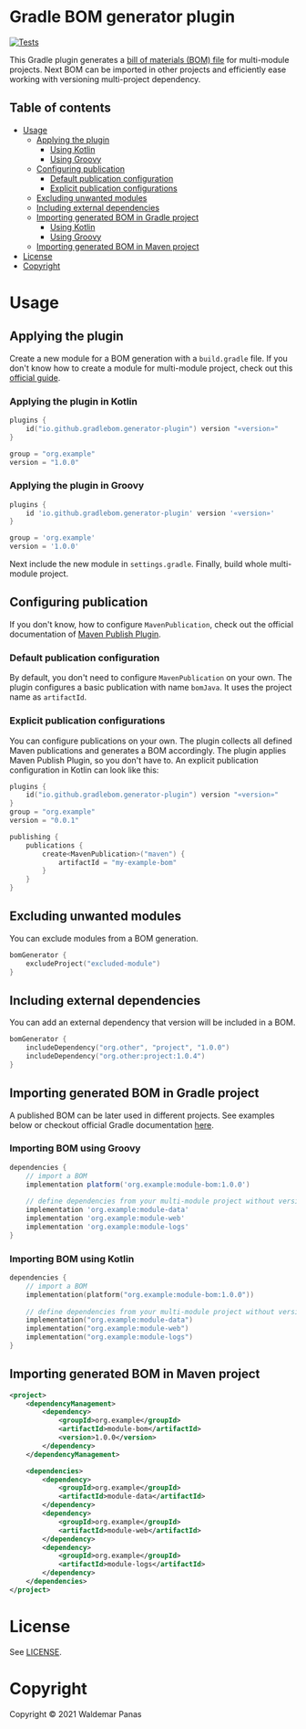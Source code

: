 # Gradle BOM generator plugin

[![Tests](https://github.com/gradle-bom/gradle-bom-generator-plugin/actions/workflows/ci.yml/badge.svg)](https://github.com/gradle-bom/gradle-bom-generator-plugin/actions/workflows/ci.yml)

This Gradle plugin generates a [bill of materials (BOM) file]
for multi-module projects. Next BOM can be imported in other projects and efficiently ease working with versioning
multi-project dependency.

## Table of contents

* [Usage](#usage)
    * [Applying the plugin](#applying-the-plugin)
      * [Using Kotlin](#applying-the-plugin-in-kotlin)
      * [Using Groovy](#applying-the-plugin-in-groovy)
    * [Configuring publication](#configuring-publication)
      * [Default publication configuration](#default-publication-configuration)
      * [Explicit publication configurations](#explicit-publication-configurations)
    * [Excluding unwanted modules](#excluding-unwanted-modules)
    * [Including external dependencies](#including-external-dependencies)
    * [Importing generated BOM in Gradle project](#importing-generated-bom-in-gradle-project)
      * [Using Kotlin](#importing-bom-using-kotlin)
      * [Using Groovy](#importing-bom-using-groovy)
    * [Importing generated BOM in Maven project](#importing-generated-bom-in-maven-project)
* [License](#license)
* [Copyright](#copyright)

# Usage

## Applying the plugin

Create a new module for a BOM generation with a `build.gradle` file. If you don't know how to create a module for
multi-module project, check out this [official guide].

### Applying the plugin in Kotlin

```kotlin
plugins {
    id("io.github.gradlebom.generator-plugin") version "«version»"
}

group = "org.example"
version = "1.0.0"
```

### Applying the plugin in Groovy

```groovy
plugins {
    id 'io.github.gradlebom.generator-plugin' version '«version»'
}

group = 'org.example'
version = '1.0.0'
```

Next include the new module in `settings.gradle`. Finally, build whole multi-module project.

## Configuring publication

If you don't know, how to configure `MavenPublication`,
check out the official documentation of [Maven Publish Plugin].

### Default publication configuration

By default, you don't need to configure `MavenPublication`
on your own. The plugin configures a basic publication
with name `bomJava`. It uses the project name as `artifactId`.

### Explicit publication configurations

You can configure publications on your own. The plugin collects
all defined Maven publications and generates a BOM accordingly.
The plugin applies Maven Publish Plugin, so you don't have to.
An explicit publication configuration in Kotlin can look like this:

```kotlin
plugins {
    id("io.github.gradlebom.generator-plugin") version "«version»"
}
group = "org.example"
version = "0.0.1"

publishing {
    publications {
        create<MavenPublication>("maven") {
            artifactId = "my-example-bom"
        }
    }
}
```

## Excluding unwanted modules

You can exclude modules from a BOM generation.

```kotlin
bomGenerator {
    excludeProject("excluded-module")
}
```

## Including external dependencies

You can add an external dependency that version will be included in a BOM.

```kotlin
bomGenerator {
    includeDependency("org.other", "project", "1.0.0")
    includeDependency("org.other:project:1.0.4")
}
```

## Importing generated BOM in Gradle project

A published BOM can be later used in different projects. See examples below
or checkout official Gradle documentation 
[here](https://docs.gradle.org/current/userguide/platforms.html#sub:bom_import).

### Importing BOM using Groovy

```groovy
dependencies {
    // import a BOM
    implementation platform('org.example:module-bom:1.0.0')
    
    // define dependencies from your multi-module project without versions
    implementation 'org.example:module-data'
    implementation 'org.example:module-web'
    implementation 'org.example:module-logs'
}
```

### Importing BOM using Kotlin

```kotlin
dependencies {
    // import a BOM
    implementation(platform("org.example:module-bom:1.0.0"))
    
    // define dependencies from your multi-module project without versions
    implementation("org.example:module-data")
    implementation("org.example:module-web")
    implementation("org.example:module-logs")
}
```

## Importing generated BOM in Maven project

```xml
<project>
    <dependencyManagement>
        <dependency>
            <groupId>org.example</groupId>
            <artifactId>module-bom</artifactId>
            <version>1.0.0</version>
        </dependency>
    </dependencyManagement>

    <dependencies>
        <dependency>
            <groupId>org.example</groupId>
            <artifactId>module-data</artifactId>
        </dependency>
        <dependency>
            <groupId>org.example</groupId>
            <artifactId>module-web</artifactId>
        </dependency>
        <dependency>
            <groupId>org.example</groupId>
            <artifactId>module-logs</artifactId>
        </dependency>
    </dependencies>
</project>
```

# License

See [LICENSE](./LICENSE).

# Copyright

Copyright © 2021 Waldemar Panas

[bill of materials (BOM) file]: https://maven.apache.org/guides/introduction/introduction-to-dependency-mechanism.html#Importing_Dependencies

[official guide]: https://docs.gradle.org/current/userguide/multi_project_builds.html#sec:creating_multi_project_builds

[Maven Publish Plugin]: https://docs.gradle.org/current/userguide/publishing_maven.html